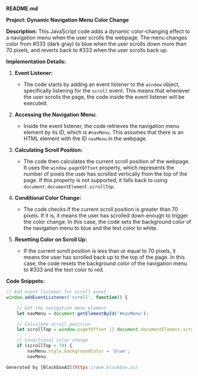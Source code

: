  **README.md**

**Project: Dynamic Navigation Menu Color Change**

**Description:**
This JavaScript code adds a dynamic color-changing effect to a navigation menu when the user scrolls the webpage. The menu changes color from #333 (dark gray) to blue when the user scrolls down more than 70 pixels, and reverts back to #333 when the user scrolls back up.

**Implementation Details:**

1. **Event Listener:**
   - The code starts by adding an event listener to the `window` object, specifically listening for the `scroll` event. This means that whenever the user scrolls the page, the code inside the event listener will be executed.

2. **Accessing the Navigation Menu:**
   - Inside the event listener, the code retrieves the navigation menu element by its ID, which is `#navMenu`. This assumes that there is an HTML element with the ID `navMenu` in the webpage.

3. **Calculating Scroll Position:**
   - The code then calculates the current scroll position of the webpage. It uses the `window.pageYOffset` property, which represents the number of pixels the user has scrolled vertically from the top of the page. If this property is not supported, it falls back to using `document.documentElement.scrollTop`.

4. **Conditional Color Change:**
   - The code checks if the current scroll position is greater than 70 pixels. If it is, it means the user has scrolled down enough to trigger the color change. In this case, the code sets the background color of the navigation menu to blue and the text color to white.

5. **Resetting Color on Scroll Up:**
   - If the current scroll position is less than or equal to 70 pixels, it means the user has scrolled back up to the top of the page. In this case, the code resets the background color of the navigation menu to #333 and the text color to red.

**Code Snippets:**

```javascript
// Add event listener for scroll event
window.addEventListener('scroll', function() {

    // Get the navigation menu element
    let navMenu = document.getElementById('#navMenu');

    // Calculate scroll position
    let scrollTop = window.pageYOffset || document.documentElement.scrollTop;

    // Conditional color change
    if (scrollTop > 70) {
        navMenu.style.backgroundColor = 'blue';
        navMenu.

Generated by [BlackboxAI](https://www.blackbox.ai)